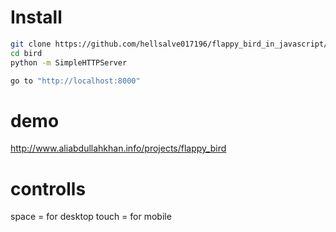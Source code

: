 # Install
```sh
git clone https://github.com/hellsalve017196/flappy_bird_in_javascript/ bird
cd bird
python -m SimpleHTTPServer

go to "http://localhost:8000"
```
# demo
http://www.aliabdullahkhan.info/projects/flappy_bird

# controlls
space = for desktop
touch = for mobile
